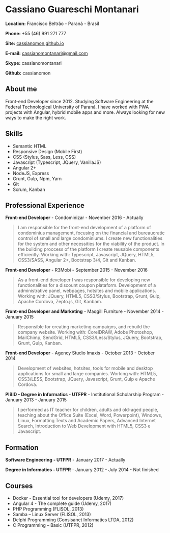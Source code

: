 # Cassiano Guareschi Montanari

**Location:** Francisco Beltrão - Paraná - Brasil

**Phone:** +55 (46) 991 271 777

**Site:** [cassianomon.github.io](http://cassianomon.github.io)

**E-mail:** cassianomontanari@gmail.com

**Skype:** cassianomontanari

**Github:** cassianomon

## About me
Front-end Developer since 2012. Studying Software Engineering at the Federal Technological University of Paraná. I have worked with PWA projects with Angular, hybrid mobile apps and more. Always looking for new ways to make the right work.

## Skills

* Semantic HTML
* Responsive Design (Mobile First)
* CSS (Stylus, Sass, Less, CSS)
* Javascript (Typescript, JQuery, VanillaJS)
* Angular 2+
* NodeJS, Express
* Grunt, Gulp, Npm, Yarn
* Git
* Scrum, Kanban

## Professional Experience

**Front-end Developer** - Condominizar - November 2016 - Actually

> I am responsible for the front-end development of a platform of condominius management, focusing on the financial and bureaucratic control of small and large condominiums. I create new functionalities for the system and other necessities for the viability of the product. In the building proccess of the platform I create reusable components efficiently. Working with: Typescript, Javascript, JQuery, HTML5, CSS3/SASS, Angular 2+, Bootstrap 3/4, Git and Kanban.

**Front-end Developer** - R3Mobi - September 2015 - November 2016

> As a front-end developer I was responsible for developing new functionalities for a discount coupon plataform. Development of a administrative panel, webpages, hotsites and mobile applications. Working with: JQuery, HTML5, CSS3/Stylus, Bootstrap, Grunt, Gulp, Apache Cordova, Zepto.js, Git, Kanbam.

**Front-end Developer and Marketing** - Maqgill Furniture - November 2014 - January 2015

> Responsible for creating marketing campaigns, and rebuild the company website. Working with: CorelDRAW, Adobe Photoshop, MailChimp, SendGrid, HTML5, CSS3/Less/Stylus, JQuery, Bootstrap, Grunt, Gulp, Kanban.

**Front-end Developer** - Agency Studio Imaxis - October 2013 - October 2014

> Development of websites, hotsites, tools for mobile and desktop applications for small and large companies. Working with: HTML5, CSS3/LESS, Bootstrap, JQuery, Javascript, Grunt, Gulp e Apache Cordova.

**PIBID - Degree in Informatics - UTFPR** - Institutional Scholarship Program - January 2013 - January 2015

> I performed as IT teacher for children, adults and old-aged people, teaching about the Office Suite (Excel, Word, Powerpoint), Windows, Linux, Formatting Texts and Academic Papers, Advanced Internet Search, Introduction to Web Development with HTML5, CSS3 e Javascript.


## Formation

**Software Engineering - UTFPR** - January 2017 - Actually

**Degree in Informatics - UTFPR** - January 2012 - July 2014 - Not finished


## Courses

* Docker - Essential tool for developers (Udemy, 2017)
* Angular 4 - The complete guide (Udemy, 2017)
* PHP Programming (FLISOL, 2013)
* Samba – Linux Server (FLISOL, 2013)
* Delphi Programming (Consisanet Informatics LTDA, 2012)
* C Programming – Basic (UTFPR, 2012)
